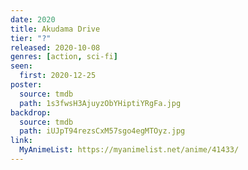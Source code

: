 ```yaml
---
date: 2020
title: Akudama Drive
tier: "?"
released: 2020-10-08
genres: [action, sci-fi]
seen:
  first: 2020-12-25
poster:
  source: tmdb
  path: 1s3fwsH3AjuyzObYHiptiYRgFa.jpg
backdrop:
  source: tmdb
  path: iUJpT94rezsCxM57sgo4egMTOyz.jpg
link:
  MyAnimeList: https://myanimelist.net/anime/41433/
---
```

